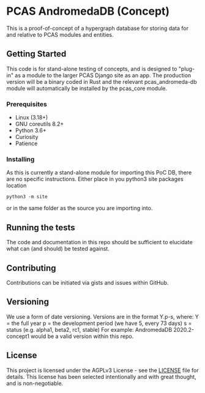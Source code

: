 # PCAS AndromedaDB (Concept)

This is a proof-of-concept of a hypergraph database for storing data for and
relative to PCAS modules and entities.

## Getting Started

This code is for stand-alone testing of concepts, and is designed to "plug-in"
as a module to the larger PCAS Django site as an app.  The production version
will be a binary coded in Rust and the relevant pcas_andromeda-db module will
automatically be installed by the pcas_core module.

### Prerequisites

* Linux (3.18+)
* GNU coreutils 8.2+
* Python 3.6+
* Curiosity
* Patience

### Installing

As this is currently a stand-alone module for importing this PoC DB, there are
no specific instructions.  Either place in you python3 site packages location
```
python3 -m site
```
or in the same folder as the source you are importing into.

## Running the tests

The code and documentation in this repo should be sufficient to elucidate what
can (and should) be tested against.

## Contributing

Contributions can be initiated via gists and issues within GitHub.

## Versioning

We use a form of date versioning.  Versions are in the format Y.p-s, where:
Y = the full year
p = the development period (we have 5, every 73 days)
s = status (e.g. alpha1, beta2, rc1, stable)
For example:
AndromedaDB 2020.2-concept1 would be a valid version within this repo.

## License

This project is licensed under the AGPLv3 License - see the [LICENSE](LICENSE) file for details.  This license has been selected intentionally and with great thought,
and is non-negotiable.
